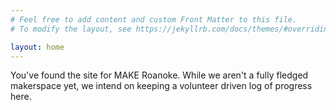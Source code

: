 ```yaml
---
# Feel free to add content and custom Front Matter to this file.
# To modify the layout, see https://jekyllrb.com/docs/themes/#overriding-theme-defaults

layout: home
---
```


You've found the site for MAKE Roanoke.  While we aren't a fully fledged 
makerspace yet, we intend on keeping a volunteer driven log of progress here.
